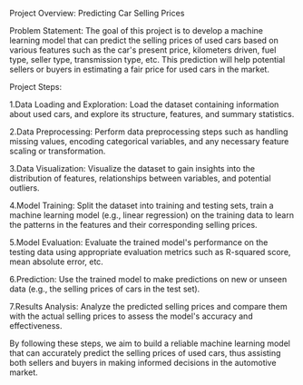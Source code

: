 Project Overview: Predicting Car Selling Prices

Problem Statement:
The goal of this project is to develop a machine learning model that can predict the selling prices of used cars based on various features such as the car's present price, kilometers driven, fuel type, seller type, transmission type, etc. This prediction will help potential sellers or buyers in estimating a fair price for used cars in the market.

Project Steps:

1.Data Loading and Exploration: Load the dataset containing information about used cars, and explore its structure, features, and summary statistics.

2.Data Preprocessing: Perform data preprocessing steps such as handling missing values, encoding categorical variables, and any necessary feature scaling or transformation.

3.Data Visualization: Visualize the dataset to gain insights into the distribution of features, relationships between variables, and potential outliers.

4.Model Training: Split the dataset into training and testing sets, train a machine learning model (e.g., linear regression) on the training data to learn the patterns in the features and their corresponding selling prices.

5.Model Evaluation: Evaluate the trained model's performance on the testing data using appropriate evaluation metrics such as R-squared score, mean absolute error, etc.

6.Prediction: Use the trained model to make predictions on new or unseen data (e.g., the selling prices of cars in the test set).

7.Results Analysis: Analyze the predicted selling prices and compare them with the actual selling prices to assess the model's accuracy and effectiveness.


By following these steps, we aim to build a reliable machine learning model that can accurately predict the selling prices of used cars, thus assisting both sellers and buyers in making informed decisions in the automotive market.